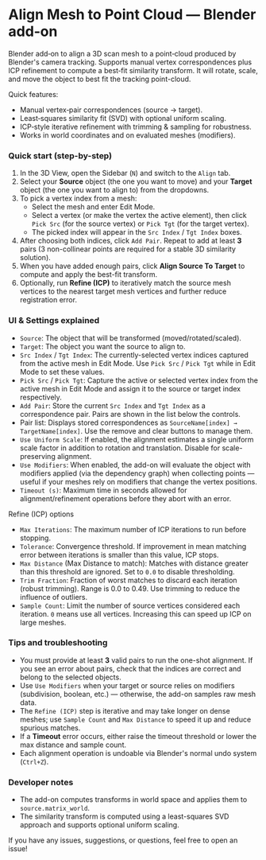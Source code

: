 # Align Mesh to Point Cloud — Blender add‑on

Blender add‑on to align a 3D scan mesh to a point‑cloud produced by
Blender's camera tracking. Supports manual vertex correspondences plus
ICP refinement to compute a best‑fit similarity transform. It will rotate, scale, and move the object to best fit the tracking point-cloud.

Quick features:
- Manual vertex‑pair correspondences (source → target).
- Least‑squares similarity fit (SVD) with optional uniform scaling.
- ICP‑style iterative refinement with trimming & sampling for robustness.
- Works in world coordinates and on evaluated meshes (modifiers).

### Quick start (step-by-step)
1. In the 3D View, open the Sidebar (`N`) and switch to the `Align` tab.
2. Select your **Source** object (the one you want to move) and your **Target** object (the one you want to align to) from the dropdowns.
3. To pick a vertex index from a mesh:
   - Select the mesh and enter Edit Mode.
   - Select a vertex (or make the vertex the active element), then click `Pick Src` (for the source vertex) or `Pick Tgt` (for the target vertex).
   - The picked index will appear in the `Src Index` / `Tgt Index` boxes.
4. After choosing both indices, click `Add Pair`. Repeat to add at least **3** pairs (3 non-collinear points are required for a stable 3D similarity solution).
5. When you have added enough pairs, click **Align Source To Target** to compute and apply the best-fit transform.
6. Optionally, run **Refine (ICP)** to iteratively match the source mesh vertices to the nearest target mesh vertices and further reduce registration error.

### UI & Settings explained
- `Source`: The object that will be transformed (moved/rotated/scaled).
- `Target`: The object you want the source to align to.
- `Src Index` / `Tgt Index`: The currently-selected vertex indices captured from the active mesh in Edit Mode. Use `Pick Src` / `Pick Tgt` while in Edit Mode to set these values.
- `Pick Src` / `Pick Tgt`: Capture the active or selected vertex index from the active mesh in Edit Mode and assign it to the source or target index respectively.
- `Add Pair`: Store the current `Src Index` and `Tgt Index` as a correspondence pair. Pairs are shown in the list below the controls.
- Pair list: Displays stored correspondences as `SourceName[index] → TargetName[index]`. Use the remove and clear buttons to manage them.
- `Use Uniform Scale`: If enabled, the alignment estimates a single uniform scale factor in addition to rotation and translation. Disable for scale-preserving alignment.
- `Use Modifiers`: When enabled, the add-on will evaluate the object with modifiers applied (via the dependency graph) when collecting points — useful if your meshes rely on modifiers that change the vertex positions.
- `Timeout (s)`: Maximum time in seconds allowed for alignment/refinement operations before they abort with an error.

Refine (ICP) options
- `Max Iterations`: The maximum number of ICP iterations to run before stopping.
- `Tolerance`: Convergence threshold. If improvement in mean matching error between iterations is smaller than this value, ICP stops.
- `Max Distance` (Max Distance to match): Matches with distance greater than this threshold are ignored. Set to `0.0` to disable thresholding.
- `Trim Fraction`: Fraction of worst matches to discard each iteration (robust trimming). Range is 0.0 to 0.49. Use trimming to reduce the influence of outliers.
- `Sample Count`: Limit the number of source vertices considered each iteration. `0` means use all vertices. Increasing this can speed up ICP on large meshes.

### Tips and troubleshooting
- You must provide at least **3** valid pairs to run the one-shot alignment. If you see an error about pairs, check that the indices are correct and belong to the selected objects.
- Use `Use Modifiers` when your target or source relies on modifiers (subdivision, boolean, etc.) — otherwise, the add-on samples raw mesh data.
- The `Refine (ICP)` step is iterative and may take longer on dense meshes; use `Sample Count` and `Max Distance` to speed it up and reduce spurious matches.
- If a **Timeout** error occurs, either raise the timeout threshold or lower the max distance and sample count.
- Each alignment operation is undoable via Blender's normal undo system (`Ctrl+Z`).

### Developer notes
- The add-on computes transforms in world space and applies them to `source.matrix_world`.
- The similarity transform is computed using a least-squares SVD approach and supports optional uniform scaling.

If you have any issues, suggestions, or questions, feel free to open an issue!
